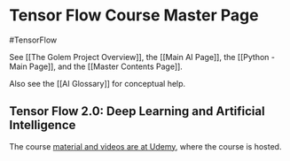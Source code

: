 # Tensor Flow Course Master Page

#TensorFlow 

See [[The Golem Project Overview]], the [[Main AI Page]], the [[Python - Main Page]], and the [[Master Contents Page]]. 

Also see the [[AI Glossary]] for conceptual help.

## Tensor Flow 2.0: Deep Learning and Artificial Intelligence

The course [material and videos are at Udemy](https://www.udemy.com/course/deep-learning-tensorflow-2/learn/lecture/15377142#overview), where the course is hosted.